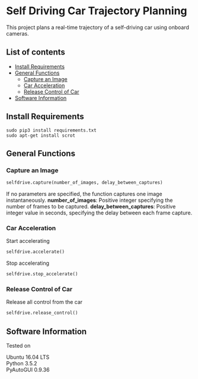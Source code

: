 # Self Driving Car Trajectory Planning
This project plans a real-time trajectory of a self-driving car using onboard cameras.

## List of contents
- [Install Requirements](#install-requirements)
- [General Functions](#general-functions)
    - [Capture an Image](#capture-an-image)
    - [Car Acceleration](#car-acceleration)
    - [Release Control of Car](#release-control-of-car)
- [Software Information](#software-information)

## Install Requirements
```shell
sudo pip3 install requirements.txt
sudo apt-get install scrot
```

## General Functions

### Capture an Image
```python
selfdrive.capture(number_of_images, delay_between_captures)
```
If no parameters are specified, the function captures one image instantaneously.
**number_of_images**: Positive integer specifying the number of frames to be captured.
**delay_between_captures**: Positive integer value in seconds, specifying the delay between each frame capture.

### Car Acceleration
Start accelerating
```python
selfdrive.accelerate()
```
Stop accelerating
```python
selfdrive.stop_accelerate()
```

### Release Control of Car
Release all control from the car
```python
selfdrive.release_control()
```

## Software Information
Tested on  

Ubuntu 16.04 LTS  
Python 3.5.2  
PyAutoGUI 0.9.36